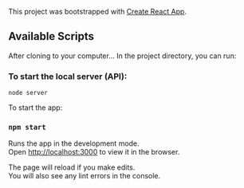 This project was bootstrapped with [Create React App](https://github.com/facebook/create-react-app).

## Available Scripts

After cloning to your computer...
In the project directory, you can run:

### To start the local server (API):
 `node server`

To start the app:
### `npm start`

Runs the app in the development mode.<br>
Open [http://localhost:3000](http://localhost:3000) to view it in the browser.

The page will reload if you make edits.<br>
You will also see any lint errors in the console.
